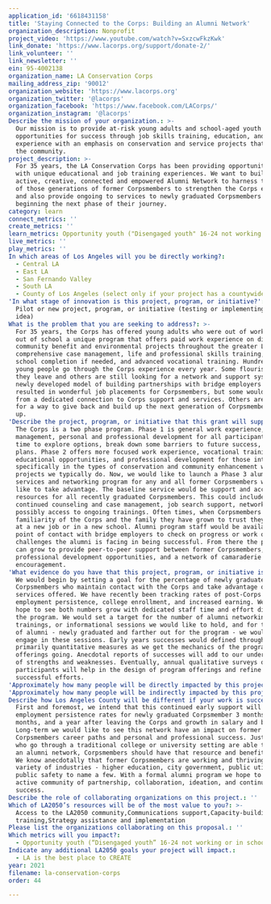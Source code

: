```yaml
---
application_id: '6618431158'
title: 'Staying Connected to the Corps: Building an Alumni Network'
organization_description: Nonprofit
project_video: 'https://www.youtube.com/watch?v=SxzcwFkzKwk'
link_donate: 'https://www.lacorps.org/support/donate-2/'
link_volunteer: ''
link_newsletter: ''
ein: 95-4002138
organization_name: LA Conservation Corps
mailing_address_zip: '90012'
organization_website: 'https://www.lacorps.org'
organization_twitter: '@lacorps'
organization_facebook: 'https://www.facebook.com/LACorps/'
organization_instagram: '@lacorps'
Describe the mission of your organization.: >-
  Our mission is to provide at-risk young adults and school-aged youth with
  opportunities for success through job skills training, education, and work
  experience with an emphasis on conservation and service projects that benefit
  the community.
project_description: >-
  For 35 years, the LA Conservation Corps has been providing opportunity youth
  with unique educational and job training experiences. We want to build an
  active, creative, connected and empowered Alumni Network to harness the power
  of those generations of former Corpsmembers to strengthen the Corps experience
  and also provide ongoing to services to newly graduated Corpsmembers who are
  beginning the next phase of their journey.
category: learn
connect_metrics: ''
create_metrics: ''
learn_metrics: Opportunity youth ("Disengaged youth" 16-24 not working or in school)
live_metrics: ''
play_metrics: ''
In which areas of Los Angeles will you be directly working?:
  - Central LA
  - East LA
  - San Fernando Valley
  - South LA
  - County of Los Angeles (select only if your project has a countywide benefit)
'In what stage of innovation is this project, program, or initiative?': >-
  Pilot or new project, program, or initiative (testing or implementing a new
  idea)
What is the problem that you are seeking to address?: >-
  For 35 years, the Corps has offered young adults who were out of work and/or
  out of school a unique program that offers paid work experience on diverse
  community benefit and environmental projects throughout the greater LA area,
  comprehensive case management, life and professional skills training, high
  school completion if needed, and advanced vocational training. Hundreds of
  young people go through the Corps experience every year. Some flourish when
  they leave and others are still looking for a network and support system. Our
  newly developed model of building partnerships with bridge employers has
  resulted in wonderful job placements for Corpsmembers, but some would benefit
  from a dedicated connection to Corps support and services. Others are looking
  for a way to give back and build up the next generation of Corpsmembers coming
  up.
'Describe the project, program, or initiative that this grant will support to address the problem identified.': >-
  The Corps is a two phase program. Phase 1 is general work experience, case
  management, personal and professional development for all participants. It's a
  time to explore options, break down some barriers to future success, and make
  plans. Phase 2 offers more focused work experience, vocational training,
  educational opportunities, and professional development for those interested
  specifically in the types of conservation and community enhancement work
  projects we typically do. Now, we would like to launch a Phase 3 alumni
  services and networking program for any and all former Corpsmembers who would
  like to take advantage. The baseline service would be support and access to
  resources for all recently graduated Corpsmembers. This could include
  continued counseling and case management, job search support, networking, and
  possibly access to ongoing trainings. Often times, when Corpsmembers leave the
  familiarity of the Corps and the family they have grown to trust they stumble
  at a new job or in a new school. Alumni program staff would be available as a
  point of contact with bridge employers to check on progress or work out
  challenges the alumni is facing in being successful. From there the program
  can grow to provide peer-to-peer support between former Corpsmembers, ongoing
  professional development opportunities, and a network of camaraderie and
  encouragement.
'What evidence do you have that this project, program, or initiative is or will be successful, and how will you define and measure success?': >-
  We would begin by setting a goal for the percentage of newly graduated
  Corpsmembers who maintain contact with the Corps and take advantage of the
  services offered. We have recently been tracking rates of post-Corps
  employment persistence, college enrollment, and increased earning. We would
  hope to see both numbers grow with dedicated staff time and effort directed at
  the program. We would set a target for the number of alumni networking events,
  trainings, or informational sessions we would like to hold, and for the number
  of alumni - newly graduated and farther out for the program - we would like to
  engage in these sessions. Early years successes would defined through
  primarily quantitative measures as we get the mechanics of the program
  offerings going. Anecdotal reports of successes will add to our understanding
  of strengths and weaknesses. Eventually, annual qualitative surveys of
  participants will help in the design of program offerings and refine
  successful efforts.
'Approximately how many people will be directly impacted by this project, program, or initiative?': '50'
'Approximately how many people will be indirectly impacted by this project, program, or initiative?': '500'
Describe how Los Angeles County will be different if your work is successful.: >-
  First and foremost, we intend that this continued early support will increase
  employment persistence rates for newly graduated Corpsmember 3 months, 6
  months, and a year after leaving the Corps and growth in salary and benefits.
  Long-term we would like to see this network have an impact on former
  Corpsmembers career paths and personal and professional success. Just as those
  who go through a traditional college or university setting are able to access
  an alumni network, Corpsmembers should have that resource and benefit as well.
  We know anecdotally that former Corpsmembers are working and thriving in a
  variety of industries - higher education, city government, public utilities,
  public safety to name a few. With a formal alumni program we hope to create an
  active community of partnership, collaboration, ideation, and continued
  success.
Describe the role of collaborating organizations on this project.: ''
Which of LA2050’s resources will be of the most value to you?: >-
  Access to the LA2050 community,Communications support,Capacity-building and
  training,Strategy assistance and implementation
Please list the organizations collaborating on this proposal.: ''
Which metrics will you impact?:
  - Opportunity youth (“Disengaged youth” 16-24 not working or in school)
Indicate any additional LA2050 goals your project will impact.:
  - LA is the best place to CREATE
year: 2021
filename: la-conservation-corps
order: 44

---
```

